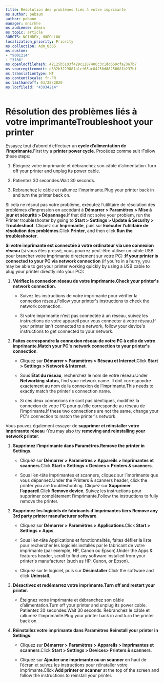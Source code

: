 ```yaml
---
title: Résolution des problèmes liés à votre imprimante
ms.author: pebaum
author: pebaum
manager: mnirkhe
ms.audience: Admin
ms.topic: article
ROBOTS: NOINDEX, NOFOLLOW
localization_priority: Priority
ms.collection: Adm_O365
ms.custom:
- "9001214"
- "3186"
ms.openlocfilehash: 42125b5103f429c1287400c3c1dc659cfa2067b7
ms.sourcegitcommit: e332b3229881a1cf65ac84250d88256081b237bf
ms.translationtype: HT
ms.contentlocale: fr-FR
ms.lasthandoff: 03/28/2020
ms.locfileid: "43034214"
---
```

# <a name="troubleshoot-your-printer"></a><span data-ttu-id="ec028-102">Résolution des problèmes liés à votre imprimante</span><span class="sxs-lookup"><span data-stu-id="ec028-102">Troubleshoot your printer</span></span>

<span data-ttu-id="ec028-103">Essayez tout d’abord d’effectuer un **cycle d’alimentation de l’imprimante**.</span><span class="sxs-lookup"><span data-stu-id="ec028-103">First try a **printer power cycle**.</span></span> <span data-ttu-id="ec028-104">Procédez comme suit :</span><span class="sxs-lookup"><span data-stu-id="ec028-104">Follow these steps:</span></span>

1. <span data-ttu-id="ec028-105">Éteignez votre imprimante et débranchez son câble d’alimentation.</span><span class="sxs-lookup"><span data-stu-id="ec028-105">Turn off your printer and unplug its power cable.</span></span>

2. <span data-ttu-id="ec028-106">Patientez 30 secondes.</span><span class="sxs-lookup"><span data-stu-id="ec028-106">Wait 30 seconds.</span></span>

3. <span data-ttu-id="ec028-107">Rebranchez le câble et rallumez l’imprimante.</span><span class="sxs-lookup"><span data-stu-id="ec028-107">Plug your printer back in and turn the printer back on.</span></span>

<span data-ttu-id="ec028-108">Si cela ne résout pas votre problème, exécutez l’utilitaire de résolution des problèmes d’impression en accédant à **Démarrer > Paramètres > Mise à jour et sécurité > Dépannage**.</span><span class="sxs-lookup"><span data-stu-id="ec028-108">If that did not solve your problem, run the Printer troubleshooter by going to **Start > Settings > Update & Security > Troubleshoot**.</span></span> <span data-ttu-id="ec028-109">Cliquez sur **Imprimante**, puis sur **Exécuter l’utilitaire de résolution des problèmes**.</span><span class="sxs-lookup"><span data-stu-id="ec028-109">Click **Printer**, and then click **Run the troubleshooter**.</span></span>

<span data-ttu-id="ec028-110">**Si votre imprimante est connectée à votre ordinateur via une connexion réseau** (si vous êtes pressé, vous pourrez peut-être utiliser un câble USB pour brancher votre imprimante directement sur votre PC) :</span><span class="sxs-lookup"><span data-stu-id="ec028-110">**If your printer is connected to your PC via network connection** (if you're in a hurry, you may be able to get your printer working quickly by using a USB cable to plug your printer directly into your PC):</span></span>

1. <span data-ttu-id="ec028-111">**Vérifiez la connexion réseau de votre imprimante**.</span><span class="sxs-lookup"><span data-stu-id="ec028-111">**Check your printer's network connection**.</span></span>
    
    - <span data-ttu-id="ec028-112">Suivez les instructions de votre imprimante pour vérifier la connexion réseau.</span><span class="sxs-lookup"><span data-stu-id="ec028-112">Follow your printer's instructions to check the network connection.</span></span>

    - <span data-ttu-id="ec028-113">Si votre imprimante n’est pas connectée à un réseau, suivez les instructions de votre appareil pour vous connecter à votre réseau.</span><span class="sxs-lookup"><span data-stu-id="ec028-113">If your printer isn't connected to a network, follow your device's instructions to get connected to your network.</span></span>

2. <span data-ttu-id="ec028-114">**Faites correspondre la connexion réseau de votre PC à celle de votre imprimante**.</span><span class="sxs-lookup"><span data-stu-id="ec028-114">**Match your PC's network connection to your printer's connection**.</span></span>

    - <span data-ttu-id="ec028-115">Cliquez sur **Démarrer > Paramètres > Réseau et Internet**.</span><span class="sxs-lookup"><span data-stu-id="ec028-115">Click **Start > Settings > Network & Internet**.</span></span>

    - <span data-ttu-id="ec028-116">Sous **État du réseau**, recherchez le nom de votre réseau.</span><span class="sxs-lookup"><span data-stu-id="ec028-116">Under **Networking status**, find your network name.</span></span> <span data-ttu-id="ec028-117">Il doit correspondre exactement au nom de la connexion de l’imprimante.</span><span class="sxs-lookup"><span data-stu-id="ec028-117">This needs to exactly match the printer's connection name.</span></span>

    - <span data-ttu-id="ec028-118">Si ces deux connexions ne sont pas identiques, modifiez la connexion de votre PC pour qu’elle corresponde au réseau de l’imprimante.</span><span class="sxs-lookup"><span data-stu-id="ec028-118">If these two connections are not the same, change your PC's connection to match the printer's network.</span></span>

<span data-ttu-id="ec028-119">Vous pouvez également essayer de **supprimer et réinstaller votre imprimante réseau** :</span><span class="sxs-lookup"><span data-stu-id="ec028-119">You may also try **removing and reinstalling your network printer**:</span></span>

1. <span data-ttu-id="ec028-120">**Supprimez l’imprimante dans Paramètres**.</span><span class="sxs-lookup"><span data-stu-id="ec028-120">**Remove the printer in Settings**.</span></span>

    - <span data-ttu-id="ec028-121">Cliquez sur **Démarrer > Paramètres > Appareils > Imprimantes et scanners**.</span><span class="sxs-lookup"><span data-stu-id="ec028-121">Click **Start > Settings > Devices > Printers & scanners**.</span></span>

    - <span data-ttu-id="ec028-122">Sous l’en-tête Imprimantes et scanners, cliquez sur l’imprimante que vous dépannez.</span><span class="sxs-lookup"><span data-stu-id="ec028-122">Under the Printers & scanners header, click the printer you are troubleshooting.</span></span> <span data-ttu-id="ec028-123">Cliquez sur **Supprimer l’appareil**.</span><span class="sxs-lookup"><span data-stu-id="ec028-123">Click **Remove device**.</span></span> <span data-ttu-id="ec028-124">Suivez les instructions pour supprimer complètement l’imprimante.</span><span class="sxs-lookup"><span data-stu-id="ec028-124">Follow the instructions to fully remove the printer.</span></span>

2. <span data-ttu-id="ec028-125">**Supprimez les logiciels de fabricants d’imprimantes tiers**.</span><span class="sxs-lookup"><span data-stu-id="ec028-125">**Remove any 3rd party printer manufacturer software**.</span></span>

    - <span data-ttu-id="ec028-126">Cliquez sur **Démarrer > Paramètres > Applications**.</span><span class="sxs-lookup"><span data-stu-id="ec028-126">Click **Start > Settings > Apps**.</span></span>

    - <span data-ttu-id="ec028-127">Sous l’en-tête Applications et fonctionnalités, faites défiler la liste pour rechercher les logiciels installés par le fabricant de votre imprimante (par exemple, HP, Canon ou Epson).</span><span class="sxs-lookup"><span data-stu-id="ec028-127">Under the Apps & features header, scroll to find any software installed from your printer's manufacturer (such as HP, Canon, or Epson).</span></span>

    - <span data-ttu-id="ec028-128">Cliquez sur le logiciel, puis sur **Désinstaller**.</span><span class="sxs-lookup"><span data-stu-id="ec028-128">Click the software and click **Uninstall**.</span></span>

3. <span data-ttu-id="ec028-129">**Désactivez et redémarrez votre imprimante**.</span><span class="sxs-lookup"><span data-stu-id="ec028-129">**Turn off and restart your printer**.</span></span>

    - <span data-ttu-id="ec028-130">Éteignez votre imprimante et débranchez son câble d’alimentation.</span><span class="sxs-lookup"><span data-stu-id="ec028-130">Turn off your printer and unplug its power cable.</span></span> <span data-ttu-id="ec028-131">Patientez 30 secondes.</span><span class="sxs-lookup"><span data-stu-id="ec028-131">Wait 30 seconds.</span></span> <span data-ttu-id="ec028-132">Rebranchez le câble et rallumez l’imprimante.</span><span class="sxs-lookup"><span data-stu-id="ec028-132">Plug your printer back in and turn the printer back on.</span></span>

4. <span data-ttu-id="ec028-133">**Réinstallez votre imprimante dans Paramètres**.</span><span class="sxs-lookup"><span data-stu-id="ec028-133">**Reinstall your printer in Settings**.</span></span>

    - <span data-ttu-id="ec028-134">Cliquez sur **Démarrer > Paramètres > Appareils > Imprimantes et scanners**.</span><span class="sxs-lookup"><span data-stu-id="ec028-134">Click **Start > Settings > Devices> Printers & scanners**.</span></span>
 
    - <span data-ttu-id="ec028-135">Cliquez sur **Ajouter une imprimante ou un scanner** en haut de l’écran et suivez les instructions pour réinstaller votre imprimante.</span><span class="sxs-lookup"><span data-stu-id="ec028-135">Click **Add printer or scanner** at the top of the screen and follow the instructions to reinstall your printer.</span></span>
